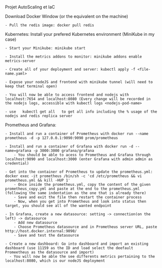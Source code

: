 Projet AutoScaling et IaC

Download Docker Window (or the equivalent on the machine)

    - Pull the redis image: docker pull redis  

Kubernetes: Install your prefered Kubernetes environment (MiniKube in my case)

    - Start your Minikube: minikube start
    
    - Install the metrics addons to monitor: minikube addons enable metrics-server
    
    - Create all of your deployment and server: kubectl apply -f <file-name.yaml>
    
    - Expose your nodeJS and frontend with minikube tunnel (will need to keep that terminal open)
    
    - You will now be able to access frontend and nodejs with localhost:7654 and localhost:8080 (Every change will be recorded in the nodejs logs, accessible with kubectl logs <nodejs-pod-name>
    
    - use   kubectl get all   to get all info including the % usage of the nodejs and redis replica server

Prometheus and Grafana: 

    - Install and run a container of Prometheus with docker run --name prometheus -d -p 127.0.0.1:9090:9090 prom/prometheus 
    
    - Install and run a container of Grafana with docker run -d --name=grafana -p 3000:3000 grafana/grafana
        - You should be able to acess to Prometheus and Grafana through localhost:9090 and localhost:3000 (enter Grafana with admin admin as credential)
        
    - Get into the container of Prometheus to update the prometheus.yml: docker exec -it prometheus /bin/sh -c 'cd /etc/prometheus && vi prometheus.yml && kill -HUP 1' 
        - Once inside the prometheus.yml, copy the content of the given prometheus_copy.yml and paste at the end to the prometheus.yml (following the same indentation as the one that is already there)
        - Save and exit the file then restart the container process
        - Now, when you get into Prometheus and look into status then target, you should see all of the wanted endpoint
        
    - In Grafana, create a new datasource: setting -> connection(on the left) -> datasource
        - Add new datasource
        - Choose Prometheus datasource and in Prometheus server URL, paste http://host.docker.internal:9090/
        - Save and test the datasource
        
    - Create a new dashboard: Go into dashboard and import an existing dashboard (use 11159 as the ID and load select the deefault Promeetheus as the datasource and import)
      - You will now be able the see differents metrics pertaining to the localhost:8080, which is our nodeJS deployment    



